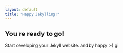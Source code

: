 ```yaml
---
layout: default
title: "Happy Jekylling!"
---
```


## You're ready to go!

Start developing your Jekyll website.
and by happy :-)
gi